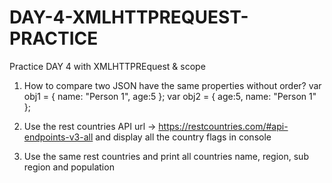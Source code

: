 # DAY-4-XMLHTTPREQUEST-PRACTICE
Practice DAY 4 with XMLHTTPREquest &amp; scope

1) How to compare two JSON have the same properties without order?
    var obj1 = { name: "Person 1", age:5 };
    var obj2 = { age:5, name: "Person 1" };
    
2) Use the rest countries API url -> https://restcountries.com/#api-endpoints-v3-all and display all the country flags in console
3) Use the same rest countries and print all countries name, region, sub region and population

